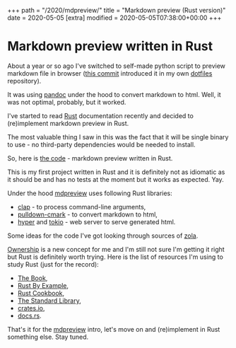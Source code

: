 +++
path = "/2020/mdpreview/"
title = "Markdown preview (Rust version)"
date = 2020-05-05
[extra]
modified = 2020-05-05T07:38:00+00:00
+++
# Markdown preview written in Rust

About a year or so ago I've switched to self-made python script to preview
markdown file in browser ([this commit][mdpreview-python] introduced it in my
own [dotfiles][dotfiles] repository).

It was using [pandoc][pandoc] under the hood to convert markdown to html. Well,
it was not optimal, probably, but it worked.

I've started to read [Rust][rust] documentation recently and decided to
(re)implement markdown preview in Rust.

The most valuable thing I saw in this was the fact that it will be single
binary to use - no third-party dependencies would be needed to install.

So, here is [the code][mdpreview-rust] - markdown preview written in Rust.

This is my first project written in Rust and it is definitely not as idiomatic
as it should be and has no tests at the moment but it works as expected. Yay.

Under the hood [mdpreview][mdpreview-rust] uses following Rust libraries:

- [clap][clap] - to process command-line arguments,
- [pulldown-cmark][pulldown-cmark] - to convert markdown to html,
- [hyper][hyper] and [tokio][tokio] - web server to serve generated html.

Some ideas for the code I've got looking through sources of [zola][zola].

[Ownership][rust-ownership] is a new concept for me and I'm still not sure I'm
getting it right but Rust is definitely worth trying. Here is the list of
resources I'm using to study Rust (just for the record):

- [The Book][rust-the-book],
- [Rust By Example][rust-by-example],
- [Rust Cookbook][rust-cookbook],
- [The Standard Library][rust-std],
- [crates.io][crates.io],
- [docs.rs][docs.rs].

That's it for the [mdpreview][mdpreview-rust] intro, let's move on and
(re)implement in Rust something else. Stay tuned.

[mdpreview-python]: https://github.com/ysegorov/dotfiles/commit/3e54334f3afbb2f79b1536661ac5c7e469228d51#diff-222c971ff832264e6f73fa6475e6ffeb
[dotfiles]: https://github.com/ysegorov/dotfiles
[pandoc]: https://pandoc.org
[rust]: https://www.rust-lang.org
[mdpreview-rust]: https://github.com/ysegorov/mdpreview-rs
[clap]: https://docs.rs/clap/
[pulldown-cmark]: https://docs.rs/pulldown-cmark/
[hyper]: https://docs.rs/hyper/
[tokio]: https://docs.rs/tokio/
[zola]: https://www.getzola.org
[rust-ownership]: https://doc.rust-lang.org/book/ch04-01-what-is-ownership.html
[rust-the-book]: https://doc.rust-lang.org/book/
[rust-by-example]: https://doc.rust-lang.org/stable/rust-by-example/
[rust-cookbook]: https://rust-lang-nursery.github.io/rust-cookbook/intro.html
[rust-std]: https://doc.rust-lang.org/std/index.html
[crates.io]: https://crates.io
[docs.rs]: https://docs.rs
